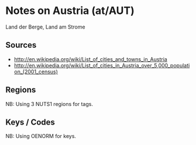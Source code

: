 # Notes on Austria (at/AUT)

Land der Berge, Land am Strome

## Sources

- <http://en.wikipedia.org/wiki/List_of_cities_and_towns_in_Austria>
- <http://en.wikipedia.org/wiki/List_of_cities_in_Austria_over_5,000_population_(2001_census)>

## Regions

NB: Using 3 NUTS1 regions for tags.

## Keys / Codes

NB: Using OENORM for keys.